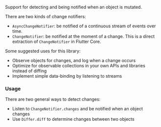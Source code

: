 Support for detecting and being notified when an object is mutated.

There are two kinds of change notifiers:
- ```AsyncChangeNotifier```: be notified of a continuous stream of events over time.
- ```ChangeNotifier```: be notified at the moment of a change. This is a direct extraction of ```ChangeNotifier``` in Flutter Core.

Some suggested uses for this library:

* Observe objects for changes, and log when a change occurs
* Optimize for observable collections in your own APIs and libraries instead of diffing
* Implement simple data-binding by listening to streams

### Usage

There are two general ways to detect changes:

* Listen to `ChangeNotifier.changes` and be notified when an object changes
* Use `Differ.diff` to determine changes between two objects

